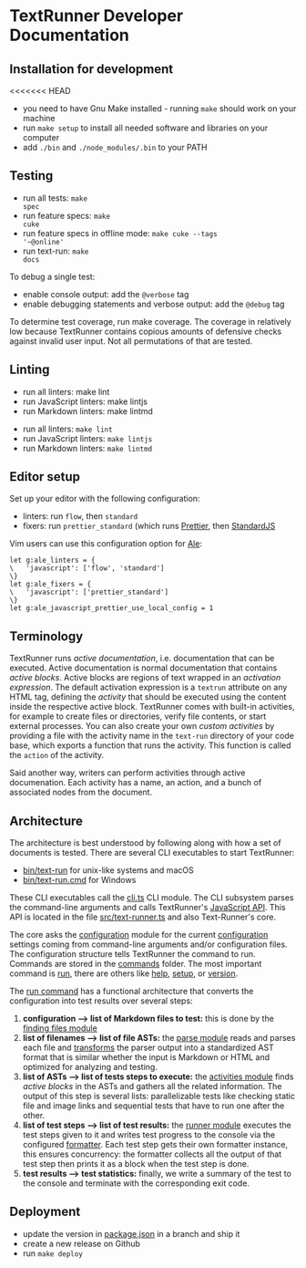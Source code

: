 # TextRunner Developer Documentation

## Installation for development

<<<<<<< HEAD

- you need to have Gnu Make installed - running `make` should work on your machine
- run <code textrun="verify-make-command">make setup</code> to install all needed software and libraries on your computer
- add `./bin` and `./node_modules/.bin` to your PATH

## Testing

- run all tests: <code textrun="verify-make-command">make spec</code>
- run feature specs: <code textrun="verify-make-command">make cuke</code>
- run feature specs in offline mode: <code textrun="verify-make-command">make cuke --tags '~@online'</code>
- run text-run: <code textrun="verify-make-command">make docs</code>

To debug a single test:

- enable console output: add the `@verbose` tag
- enable debugging statements and verbose output: add the `@debug` tag

To determine test coverage, run <a textrun="verify-make-command">make coverage</code></a>.
The coverage in relatively low because TextRunner contains copious amounts of
defensive checks against invalid user input.
Not all permutations of that are tested.

## Linting

- run all linters: <a textrun="verify-make-command">make lint</code></a>
- run JavaScript linters: <a textrun="verify-make-command">make lintjs</code></a>
- run Markdown linters: <a textrun="verify-make-command">make lintmd</code></a>

* run all linters: <a textrun="does-make-target-exist">`make lint`</a>
* run JavaScript linters: <a textrun="does-make-target-exist">`make lintjs`</a>
* run Markdown linters: <a textrun="does-make-target-exist">`make lintmd`</a>

## Editor setup

Set up your editor with the following configuration:

- linters: run `flow`, then `standard`
- fixers: run `prettier_standard`
  (which runs [Prettier](https://github.com/prettier/prettier),
  then [StandardJS](https://standardjs.com)

Vim users can use this configuration option for [Ale](https://github.com/w0rp/ale):

```vim
let g:ale_linters = {
\   'javascript': ['flow', 'standard']
\}
let g:ale_fixers = {
\   'javascript': ['prettier_standard']
\}
let g:ale_javascript_prettier_use_local_config = 1
```

## Terminology

TextRunner runs _active documentation_, i.e. documentation that can be executed.
Active documentation is normal documentation
that contains _active blocks_.
Active blocks are regions of text wrapped in an _activation expression_.
The default activation expression is a `textrun` attribute on any HTML tag,
defining the _activity_ that should be executed using the content inside the
respective active block.
TextRunner comes with built-in activities,
for example to create files or directories, verify file contents,
or start external processes.
You can also create your own _custom activities_
by providing a file with the activity name in the `text-run` directory
of your code base, which exports a function that runs the activity.
This function is called the `action` of the activity.

Said another way, writers can perform activities through active documenation.
Each activity has a name, an action, and a bunch of associated nodes from the document.

## Architecture

The architecture is best understood by following along
with how a set of documents is tested.
There are several CLI executables to start TextRunner:

- [bin/text-run](bin/text-run) for unix-like systems and macOS
- [bin/text-run.cmd](bin/text-run.cmd) for Windows

These CLI executables call the [cli.ts](src/cli/cli.ts) CLI module.
The CLI subsystem parses the command-line arguments
and calls TextRunner's [JavaScript API](src/text-runner.ts).
This API is located in the file [src/text-runner.ts](src/text-runner.ts)
and also Text-Runner's core.

The core asks the [configuration](src/configuration)
module for the current [configuration](src/configuration/configuration.ts)
settings coming from command-line arguments and/or configuration files.
The configuration structure tells TextRunner the command to run.
Commands are stored in the [commands](src/commands) folder.
The most important command is [run](src/commands/run.ts),
there are others like [help](src/commands/help.ts),
[setup](src/commands/setup.ts), or [version](src/commands/version.ts).

The [run command](src/commands/run.ts) has a functional architecture
that converts the configuration into test results over several steps:

1. **configuration --> list of Markdown files to test:**
   this is done by the [finding files module](src/finding-files)
1. **list of filenames --> list of file ASTs:**
   the [parse module](src/parsers) reads and parses each file
   and [transforms](src/parsers/markdown/standardize-ast)
   the parser output into a standardized AST format
   that is similar whether the input is Markdown or HTML
   and optimized for analyzing and testing.
1. **list of ASTs --> list of tests steps to execute:**
   the [activities module](src/activity-list)
   finds _active blocks_ in the ASTs and gathers all the related information.
   The output of this step is several lists:
   parallelizable tests like checking static file and image links
   and sequential tests that have to run one after the other.
1. **list of test steps --> list of test results:**
   the [runner module](src/runners) executes the test steps given to it
   and writes test progress to the console
   via the configured [formatter](src/formatters).
   Each test step gets their own formatter instance,
   this ensures concurrency:
   the formatter collects all the output of that test step
   then prints it as a block when the test step is done.
1. **test results --> test statistics:**
   finally, we write a summary of the test to the console
   and terminate with the corresponding exit code.

## Deployment

- update the version in [package.json](package.json) in a branch and ship it
- create a new release on Github
- run <code textrun="verify-make-command">make deploy</code>
